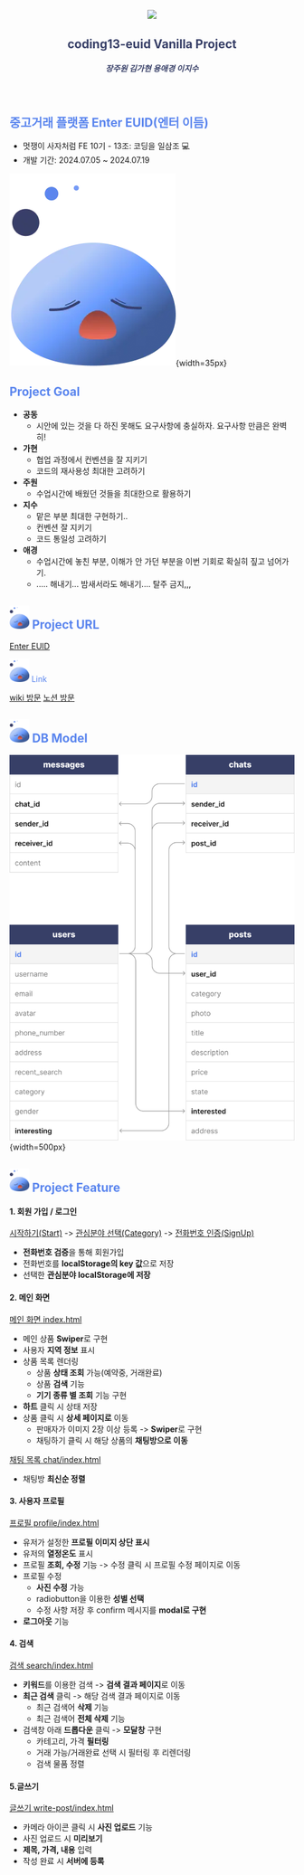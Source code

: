 <!-- ![header](https://capsule-render.vercel.app/api?type=wave&color=373F67) -->

<br/>

<div style="text-align: center">
<img src="https://github.com/user-attachments/assets/83a7da13-7696-45d2-976e-0036e0570432" width="200px">
</div>

 <h2 style="text-align: center; color:#373F67">coding13-euid Vanilla Project</h2>
 <h5 style="text-align:center; color: #373F67">장주원 김가현 용애경 이지수</h5>
 <br/>

<h2 style="color:#5A85EE">중고거래 플랫폼 Enter EUID(엔터 이듬)</h2>

- 멋쟁이 사자처럼 FE 10기 - 13조: 코딩을 일삼조 :computer:
- 개발 기간: 2024.07.05 ~ 2024.07.19
  <br/>

![slime](/public/slime.webp){width=35px}<h2 style="color:#5A85EE">Project Goal</h2>

- **공동**
  - 시안에 있는 것을 다 하진 못해도 요구사항에 충실하자. 요구사항 만큼은 완벽히!
- **가현**
  - 협업 과정에서 컨벤션을 잘 지키기
  - 코드의 재사용성 최대한 고려하기
- **주원**
  - 수업시간에 배웠던 것들을 최대한으로 활용하기
- **지수**
  - 맡은 부분 최대한 구현하기..
  - 컨벤션 잘 지키기
  - 코드 통일성 고려하기
- **애경**
  - 수업시간에 놓친 부분, 이해가 안 가던 부분을 이번 기회로 확실히 짚고 넘어가기.
  - ..... 해내기... 밤새서라도 해내기.... 탈주 금지,,,
    <br/>

<h2 style="color:#5A85EE"><img src="/public/slime.webp" style="width: 35px"> Project URL</h2>

[Enter EUID](https://enter-euid.netlify.app/)
<br/>

<span style="color: #5A85EE"><img src="/public/slime.webp" style="width: 35px"> Link</span>

[wiki 방문](https://github.com/FRONTENDSCHOOL10/coding13-euid/wiki)
[노션 방문](https://www.notion.so/13-41c83e44c06c4f1787cad96ca3d1a40b)
<br/>

<h2 style="color:#5A85EE"><img src="/public/slime.webp" style="width: 35px"> DB Model</h2>

![db](/public/db.png){width=500px}
<br/>

<h2 style="color: #5A85EE"><img src="/public/slime.webp" style="width: 35px"> Project Feature</h2>

#### 1. 회원 가입 / 로그인

[시작하기(Start)](src/pages/start/index.html) -> [관심분야 선택(Category)](src/pages/category/index.html) -> [전화번호 인증(SignUp)](/src/pages/signup/index.html)

- **전화번호 검증**을 통해 회원가입
- 전화번호를 **localStorage의 key 값**으로 저장
- 선택한 **관심분야 localStorage에 저장**

#### 2. 메인 화면

[메인 화면 index.html](src/index.html)

- 메인 상품 **Swiper**로 구현
- 사용자 **지역 정보** 표시
- 상품 목록 렌더링
  - 상품 **상태 조회** 가능(예약중, 거래완료)
  - 상품 **검색** 기능
  - **기기 종류 별 조회** 기능 구현
- **하트** 클릭 시 상태 저장
- 상품 클릭 시 **상세 페이지로** 이동
  - 판매자가 이미지 2장 이상 등록 -> **Swiper**로 구현
  - 채팅하기 클릭 시 해당 상품의 **채팅방으로 이동**

[채팅 목록 chat/index.html](src/pages/chat/index.html)

- 채팅방 **최신순 정렬**

#### 3. 사용자 프로필

[프로필 profile/index.html](/src/pages/profile/index.html)

- 유저가 설정한 **프로필 이미지 상단 표시**
- 유저의 **열정온도** 표시
- 프로필 **조회, 수정** 기능 -> 수정 클릭 시 프로필 수정 페이지로 이동
- 프로필 수정
  - **사진 수정** 가능
  - radiobutton을 이용한 **성별 선택**
  - 수정 사항 저장 후 confirm 메시지를 **modal로 구현**
- **로그아웃** 기능

#### 4. 검색

[검색 search/index.html](/src/pages/search/index.html)

- **키워드**를 이용한 검색 -> **검색 결과 페이지**로 이동
- **최근 검색** 클릭 -> 해당 검색 결과 페이지로 이동
  - 최근 검색어 **삭제** 기능
  - 최근 검색어 **전체 삭제** 기능
- 검색창 아래 **드롭다운** 클릭 -> **모달창** 구현
  - 카테고리, 가격 **필터링**
  - 거래 가능/거래완료 선택 시 필터링 후 리렌더링
  - 검색 물품 정렬

#### 5.글쓰기</h2>

[글쓰기 write-post/index.html](/src/pages/write-post/index.html)

- 카메라 아이콘 클릭 시 **사진 업로드** 기능
- 사진 업로드 시 **미리보기**
- **제목, 가격, 내용** 입력
- 작성 완료 시 **서버에 등록**

